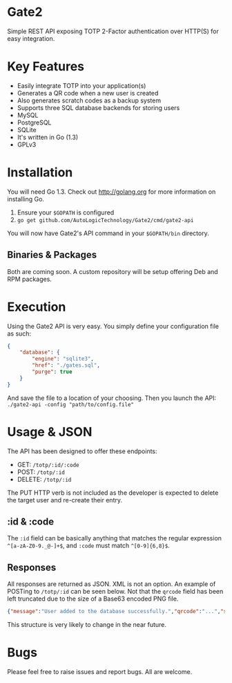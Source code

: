 # Gate2

Simple REST API exposing TOTP 2-Factor authentication over HTTP(S) for easy integration.

# Key Features

* Easily integrate TOTP into your application(s)
* Generates a QR code when a new user is created
* Also generates scratch codes as a backup system
* Supports three SQL database backends for storing users
 * MySQL
 * PostgreSQL
 * SQLite
* It's written in Go (1.3)
* GPLv3

# Installation

You will need Go 1.3. Check out http://golang.org for more information on installing Go.

1. Ensure your `$GOPATH` is configured
1. `go get github.com/AutoLogicTechnology/Gate2/cmd/gate2-api`

You will now have Gate2's API command in your `$GOPATH/bin` directory.

## Binaries & Packages

Both are coming soon. A custom repository will be setup offering Deb and RPM packages.

# Execution

Using the Gate2 API is very easy. You simply define your configuration file as such:

```json
{
    "database": {
        "engine": "sqlite3",
        "href": "./gates.sql",
        "purge": true
    }
}
```

And save the file to a location of your choosing. Then you launch the API: `./gate2-api -config "path/to/config.file"`

# Usage & JSON 

The API has been designed to offer these endpoints:

* GET: `/totp/:id/:code`
* POST: `/totp/:id`
* DELETE: `/totp/:id`

The PUT HTTP verb is not included as the developer is expected to delete the target user and re-create their entry.

## :id & :code

The `:id` field can be basically anything that matches the regular expression `^[a-zA-Z0-9._@-]+$`, and `:code` must match `^[0-9]{6,8}$`.

## Responses

All responses are returned as JSON. XML is not an option. An example of POSTing to `/totp/:id` can be seen below. Not that the `qrcode` field has been left truncated due to the size of a Base63 encoded PNG file.

```json
{"message":"User added to the database successfully.","qrcode":"...","scratchcodes":["18036472","16892073","91460278"]}
```

This structure is very likely to change in the near future.

# Bugs

Please feel free to raise issues and report bugs. All are welcome.
